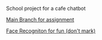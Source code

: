 School project for a cafe chatbot

[Main Branch for assignment](https://github.com/Yaffles/Cafe/tree/master)

[Face Recogniton for fun (don't mark)](https://github.com/Yaffles/Cafe/tree/face-recognition)
